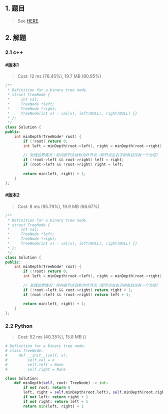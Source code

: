 ## 1. 题目

> See [HERE](https://leetcode.com/problems/minimum-depth-of-binary-tree/).



## 2. 解题

### 2.1 c++

#### #版本1

> Cost: 12 ms (76.45%), 19.7 MB (80.95%)

```cpp
/**
 * Definition for a binary tree node.
 * struct TreeNode {
 *     int val;
 *     TreeNode *left;
 *     TreeNode *right;
 *     TreeNode(int x) : val(x), left(NULL), right(NULL) {}
 * };
 */
class Solution {
public:
    int minDepth(TreeNode* root) {
        if (!root) return 0;
        int left = minDepth(root->left), right = minDepth(root->right);
        
        // 处理边界情况：将内部节点误判为叶节点（即节点左右子树有且仅有一个为空）
        if (!root->left && root->right) left = right;
        if (root->left && !root->right) right = left;
        
        return min(left, right) + 1;
    }
};
```

#### #版本2

> Cost: 8 ms (95.79%), 19.9 MB (66.67%)

```cpp
/**
 * Definition for a binary tree node.
 * struct TreeNode {
 *     int val;
 *     TreeNode *left;
 *     TreeNode *right;
 *     TreeNode(int x) : val(x), left(NULL), right(NULL) {}
 * };
 */
class Solution {
public:
    int minDepth(TreeNode* root) {
        if (!root) return 0;
        int left = minDepth(root->left), right = minDepth(root->right);
        
        // 处理边界情况：将内部节点误判为叶节点（即节点左右子树有且仅有一个为空）
        if (!root->left && root->right) return right + 1;
        if (root->left && !root->right) return left + 1;
        
        return min(left, right) + 1;
    }
};
```

### 2.2 Python

> Cost: 52 ms (40.35%), 15.8 MB ()

```python
# Definition for a binary tree node.
# class TreeNode:
#     def __init__(self, x):
#         self.val = x
#         self.left = None
#         self.right = None

class Solution:
    def minDepth(self, root: TreeNode) -> int:
        if not root: return 0
        left, right = self.minDepth(root.left), self.minDepth(root.right)
        if not left: return right + 1
        if not right: return left + 1
        return min(left, right) + 1
```
